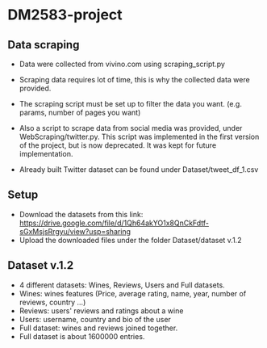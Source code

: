 # DM2583-project
## Data scraping
- Data were collected from vivino.com using scraping_script.py
- Scraping data requires lot of time, this is why the collected data were provided.
- The scraping script must be set up to filter the data you want. (e.g. params, number of pages you want)

- Also a script to scrape data from social media was provided, under WebScraping/twitter.py. This script was implemented in the first version of the project, but is now deprecated. It was kept for future implementation.
- Already built Twitter dataset can be found under Dataset/tweet_df_1.csv 

## Setup
- Download the datasets from this link: https://drive.google.com/file/d/1Qh64akYO1x8QnCkFdtf-sGxMsjsRrgyu/view?usp=sharing
- Upload the downloaded files under the folder Dataset/dataset v.1.2

## Dataset v.1.2
- 4 different datasets: Wines, Reviews, Users and Full datasets.
- Wines: wines features (Price, average rating, name, year, number of reviews, country ...)
- Reviews: users' reviews and ratings about a wine
- Users: username, country and bio of the user
- Full dataset: wines and reviews joined together.
- Full dataset is about 1600000 entries.
